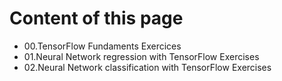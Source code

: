 # Content of this page 
- 00.TensorFlow Fundaments Exercices
- 01.Neural Network regression with TensorFlow Exercises
- 02.Neural Network classification with TensorFlow Exercises
